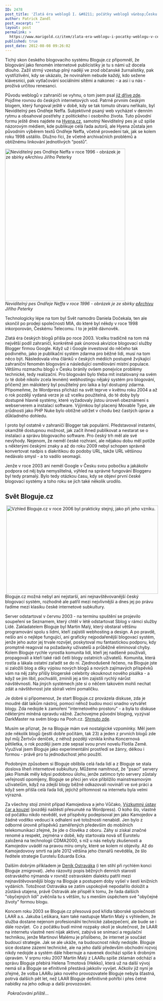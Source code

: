 ```yaml
---
ID: 2478
post_title: 'Zlatá éra weblogů I. &#8211; počátky weblogů v&nbsp;Česku'
author: Patrick Zandl
post_excerpt: ""
layout: post
permalink: >
  https://www.marigold.cz/item/zlata-era-weblogu-i-pocatky-weblogu-v-cesku
published: true
post_date: 2012-08-08 09:26:02
---
```

<p>Tichý skon českého blogovacího systému Bloguje.cz připomněl, že blogování jako fenomén internetové publicistiky je tu s námi už docela dlouho. Zažil strmý vzestup plný nadějí ve zrod občanské žurnalistiky, pak vystřízlivění, kdy se ukázalo, že novinářem nebude každý, kdo sežene klávesnici, pak vytlačování sociálními sítěmi a nakonec - a asi i u nás - prožívá určitou renesanci.</p><!--more-->
<p>Původu weblogů v zahraničí se vyhnu, o tom jsem psal <a href="http://www.marigold.cz/item/weblogova-doba-cili-novinar-versus-webloger">již dříve zde</a>. Pojďme rovnou do českých internetových vod. Patrně prvním českým blogem, který fungoval ještě v době, kdy se tak tomuto útvaru neříkalo, byl Neviditelný pes Ondřeje Neffa. Subjektivně psaný web vycházel v denním rytmu a obsahoval postřehy z politického i osobního života. Tuto původní formu ještě dnes najdete na <a href="http://www.hyena.cz">Hyena.cz</a>, samotný Neviditelný pes je už spíše názorovým médiem, kde publikuje celá řada autorů, ale Hyena zůstala jen původním výběrem textů Ondřeje Neffa, včetně provedení tak, jak se kolem roku 1998 ustálilo. Dlužno říci, že včetně archivačních problémů a obtížnému linkování jednotlivých “postů”.</p>
<p><img src="http://www.marigold.cz/wp-content/uploads/neviditelnypes-1996.png" alt="Neviditelný pes Ondřeje Neffa v roce 1996 - obrázek je ze sbírky eArchivu Jiřího Peterky" width="396" height="500" border="0" /><br /><em>Neviditelný pes Ondřeje Neffa v roce 1996 - obrázek je ze sbírky <a href="http://www.earchiv.cz/">eArchivu</a> Jiřího Peterky</em></p>
<p>Technologicky lépe na tom byl Svět namodro Daniela Dočekala, ten ale skončil po prodeji společnosti MIA, do které byl někdy v roce 1998 inkorporován, Českému Telecomu. I to je ještě dávnověk.</p>
<p>Zlatá éra českých blogů přišla po roce 2003. Vcelku tradičně na tom má největší podíl zahraničí, konkrétně pak únorová akvizice blogovací služby Blogger firmou Google. Když už i Google investoval do něčeho tak podivného, jako je publikační systém zdarma pro běžné lidi, musí na tom něco být. Následovala vlna článků v českých médiích postupně žvýkající zahraniční fenomén blogování a následující osmělování místní populace. Většímu rozmachu blogů v Česku bránily ovšem ponejvíce problémy technické, tedy realizační. Pro blogování bylo třeba mít instalovaný na svém (v té době nikoliv zcela levném) webhostingu nějaký systém pro blogování, přičemž jen málokterý byl použitelný pro laika a byl dostupný zdarma. Připomeňme, že Wordpress přichází na svět teprve v květnu roku 2004 a až o rok později vydaná verze je už vcelku použitelná, do té doby byly dostupné hlavně systémy, které vyžadovaly jistou úroveň obeznámení s webserverem a instalací software. Výjimkou byl placený Movable Type, ale zrůdnosti jako PHP Nuke bylo obtížné udržet v chodu bez častých úprav a důkladného dohledu.</p>
<p>I proto byl ostatně v zahraničí Blogger tak populární. Představoval instantní, okamžitě dostupnou možnost, jak začít ihned publikovat a nestarat se o instalaci a správu blogovacího software. Pro český trh měl ale své nevýhody. Nejenom, že neměl české rozhraní, ale nějakou dobu měl potíže s některými českými znaky a až do roku 2009 nebyl schopen správně konvertovat nadpis s diakritikou do podoby URL, takže URL většinou nedávalo smysl - a to vadilo seomagii.</p>
<p>Jenže v roce 2003 ani neměl Google v Česku svou pobočku a jakákoliv podpora od něj byla nemyslitelná, výhled na správné fungování Bloggeru byl tedy pramalý. Bylo tedy otázkou času, kdy se objeví první české blogovací systémy a toho roku se jich také několik urodilo.</p>
<h2>Svět Bloguje.cz</h2>
<p><img style="float: right;" src="http://www.marigold.cz/wp-content/uploads/bloguje-2006.png" alt="Vzhled Bloguje.cz v roce 2006 byl prakticky stejný, jako při jeho vzniku." width="500" height="290" border="0" /></p>
<p>Bloguje.cz možná nebyl ani nejstarší, ani nejnavštěvovanější český blogovací systém, rozhodně ale patřil mezi nejvlivnější a dnes jej po právu řadíme mezi klasiku české internetové subkultury.</p>
<p>Server odstartoval v červnu 2003 - na termínu spuštění se projevilo soupeření se Seznamem, který chtěl v létě odstartovat Sblog v rámci služby Lidé. Zakladatelem Bloguje byl Martin Malý, který obstaral většinu programování spolu s lidmi, kteří zajistili webhosting a design. A po pravdě, nešlo ani o nejlépe fungující, ani graficky nejpodařenější blogovací systém, jenže jeho autor jej trvale rozvíjel, poskytoval mu fantastickou podporu, kdy promptně reagoval na požadavky uživatelů a průběžně eliminoval chyby. Kolem Bloguje rychle vyrostla komunita lidí, kteří jej nadšeně používali, propagovali a kteří také rádi četli blogy ostatních uživatelů. Komunita, která rostla a lákala ostatní zařadit se do ní. Zjednodušeně řečeno, na Bloguje jste si založili blog a díky výpisu nových blogů a nových zajímavých příspěvků vám na něj záhy přišly blogerské celebrity okouknout nového pisálka - a když se jim líbil, pochválili, zmínili jej a tím zajistili rychlý nárůst návštěvnosti. Na jiných systémech jste si o něčem takovém mohli nechat zdát a návštěvnost jste sbírali velmi pomaličku.</p>
<p>Je dobré si připomenout, že start Bloguje.cz provázela diskuse, zda je moudré dát laikům nástroj, pomocí něhož budou moci snadno vytvářet blogy. Zda nedojde k zamoření "internetového prostoru" - a byla to diskuse některými míněná opravdu vážně. Zachovejme původní bloging, vyzýval DarkMaster na svém blogu na Pooh.cz. <a href="http://www.marigold.cz/item/panika-na-blogerske-kurze">Shrnuto zde</a>. </p>
<p>Musím se přiznat, že na Bloguje mám své nostalgické vzpomínky. Měl jsem zde několik blogů (jestli dobře počítám, tak 23) a jeden z prvních blogů zde byl můj Žertvův deníček, z něhož později vznikla kniha Koncernová pětiletka, o rok později jsem zde sepsal svou první novelu Flotila Země. Využíval jsem Bloguje jako experimentální prostředí se žánry, délkou i formou - právě pro tu jednoduchost jeho použití.</p>
<p>Podobným způsobem si Bloguje oblíbila celá řada lidí a z Bloguje se stala doslova líheň internetové subkultury. Můžeme namítnout, že "psací" servery jako Písmák měly kdysi podobnou úlohu, jenže zatímco tyto servery zůstaly veřejností opomíjeny, Bloguje se přeci jen více přiblížilo mainstreamovým uživatelům, když na zdejší blogy běžně odkazovali novináři ve své práci a když sem přišla celá řada lidí, jejichž přítomnost na internetu byla velmi výrazná.</p>
<p>Za všechny stojí zmínit případ Kamojedova a jeho Vůčako, <a href="http://vucako.wordpress.com">Výzkumný ústav čar a kouzel</a> (později naštěstí přesunuté na Wordpress). O koho šlo, vlastně od počátku nikdo nevěděl, své příspěvky podepisoval jen jako Kamojedov a žádné vodítko vedoucí k odhalení své totožnosti nenabídl. Jen bylo z odborné úrovně příspěvků zaměřených především do mobilních telekomunikací zřejmé, že jde o člověka z oboru. Záhy si získal značné renomé a respekt, zejména v době, kdy startovala nová síť Eurotelu založená na technologii CDMA2000, s níž u nás nebyly zkušenosti a Kamojedov uváděl na pravou míru omyly, které se kolem ní objevily. Až do Kamojedovovy smrti na jaře 2012 většina jeho čtenářů nevěděla, že šlo ředitele strategie Eurotelu Eduarda Ecka.</p>
<p>Dalším dobrým příkladem je <a href="http://denik.ostravaka.cz">Deník Ostraváka</a> (i ten stihl při rychlém konci Bloguje zmigrovat). Jeho rázovitý popis běžných denních starostí ostravského nýmanda v rovněž ostravském dialektu patřil mezi nejnavštěvovanější blogy na Bloguje a postupem doby vyšel v šesti knižních vydáních. Totožnost Ostraváka se zatím uspokojivě nepodařilo doložit a zůstává utajena, právě Ostravák ale přispěl k tomu, že řada dalších "obyčejných lidí" zvěčnila tu s větším, tu s menším úspěchem své "obyčejné životy" formou blogu.</p>
<p>Koncem roku 2003 se Bloguje.cz přesouvá pod křídla táborské společnosti LAAR a.s. Jakuba Lešikara, kam také nastupuje Martin Malý s výhledem, že služba dostane nejenom profesionální technické zabezpečení, ale bude se i dále rozvíjet.  Co z počátku budí mírné rozpaky okolí je skutečnost, že LAAR na internetu vlastně není nijak aktivní, zabývá se snímací a regulační technikou, jenže Martinovi Malému je přislíbeno, že internet je součást budoucí strategie. Jak se ale ukáže, na budoucnost nikdy nedojde. Bloguje sice dostane zázemí technické, ale na jeho další především obchodní rozvoj nikdy nedojde a systém dále hibernuje a navenek dochází spíše k drobným úpravám. V srpnu roku 2007 Martin Malý z LAARu spíše zklamán odchází a správu Bloguje přebírá Helena Trmotová (Hekko), která už na další vývoj nemá sil a Bloguje se efinitivně přestává jakkoliv vyvíjet. Ačkoliv již nyní je zřejmé, že volba LAARu jako nového provozovatele Bloguje nebyla šťastná, potrvá dalších pět let, než LAAR Bloguje definitivně pohřbí i přes četné nabídky na jeho odkup a další provozování. </p>
<p><em>  Pokračování příště...</em></p>